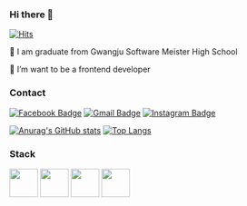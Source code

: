 ### Hi there 👋

[![Hits](https://hits.seeyoufarm.com/api/count/incr/badge.svg?url=https%3A%2F%2Fgithub.com%2Fchaewoong0407&count_bg=%2361D10C&title_bg=%23555555&icon=t-mobile.svg&icon_color=%23E7E7E7&title=hits&edge_flat=false)](https://hits.seeyoufarm.com)

🏫   I am graduate from Gwangju Software Meister High School

🌱 I’m want to be a frontend developer

### Contact
[![Facebook Badge](https://img.shields.io/badge/facebook-1877f2?style=flat-square&logo=facebook&logoColor=white&link=https://www.facebook.com/profile.php?id=100005911024804)](https://www.facebook.com/profile.php?id=100005911024804) [![Gmail Badge](https://img.shields.io/badge/Gmail-d14836?style=flat-square&logo=Gmail&logoColor=white&link=mailto:an3125211237@gmail.com)](mailto:an3125211237@gmail.com) [![Instagram Badge](https://img.shields.io/badge/-Instagram-dd2a7b?style=flat-square&logo=instagram&logoColor=white&link=https://www.instagram.com/an_._._cw/)](https://www.instagram.com/an_._._cw/)

[![Anurag's GitHub stats](https://github-readme-stats.vercel.app/api?username=chaewoong0407)](https://github.com/chaewoong0407/github-readme-stats) [![Top Langs](https://github-readme-stats.vercel.app/api/top-langs/?username=chaewoong0407&layout=compact)](https://github.com/chaewoong0407/github-readme-stats)

### Stack

<img src="https://user-images.githubusercontent.com/48791625/106039980-29e8ca80-611d-11eb-8075-c7cd16c1405e.png" width="50px" height="50px"/> <img src="https://user-images.githubusercontent.com/48791625/106041392-13437300-611f-11eb-9af0-d50a6eb02dfc.png" width="50px" height="50px"/> <img src="https://user-images.githubusercontent.com/48791625/106041489-34a45f00-611f-11eb-8823-bf5393b8f86d.png" width="50px" height="50px"/> <img src="https://user-images.githubusercontent.com/48791625/106041532-41c14e00-611f-11eb-86cd-5563fc2b7443.png" width="50px" height="50px"/>
